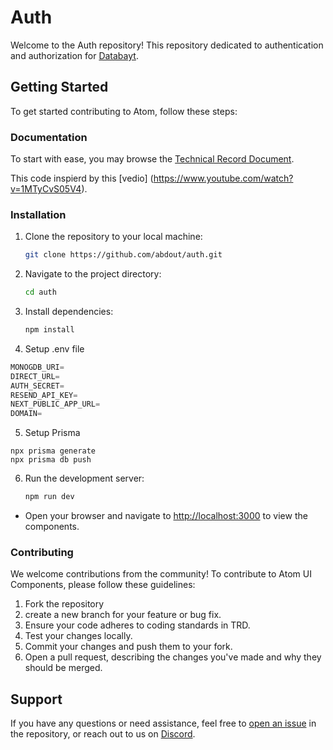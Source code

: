 # Auth

Welcome to the Auth repository! This repository dedicated to authentication and authorization for [Databayt](https://github.com/abdout/databayt).

## Getting Started

To get started contributing to Atom, follow these steps:

### Documentation 

To start with ease, you may browse the [Technical Record Document](https://github.com/abdout/atom/blob/main/TRD.md).  

This code inspierd by this [vedio] (https://www.youtube.com/watch?v=1MTyCvS05V4).

### Installation

1. Clone the repository to your local machine:

    ```bash
    git clone https://github.com/abdout/auth.git
    ```

2. Navigate to the project directory:

    ```bash
    cd auth
    ```

3. Install dependencies:

    ```bash
    npm install
    ```
4. Setup .env file


```js
MONOGDB_URI=
DIRECT_URL=
AUTH_SECRET=
RESEND_API_KEY=
NEXT_PUBLIC_APP_URL=
DOMAIN=
```

5. Setup Prisma
```shell
npx prisma generate
npx prisma db push
```

6. Run the development server:

    ```bash
    npm run dev
    ```

- Open your browser and navigate to [http://localhost:3000](http://localhost:3000) to view the components.

### Contributing

We welcome contributions from the community! To contribute to Atom UI Components, please follow these guidelines:

1. Fork the repository
2. create a new branch for your feature or bug fix.
3. Ensure your code adheres to coding standards in TRD.
4. Test your changes locally.
5. Commit your changes and push them to your fork.
6. Open a pull request, describing the changes you've made and why they should be merged.

## Support

If you have any questions or need assistance, feel free to [open an issue](https://github.com/abdout/atom/issues) in the repository, or reach out to us on [Discord](https://discord.com/invite/uPa4gGG62c).

